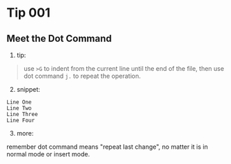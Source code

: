 # Tip 001

## Meet the Dot Command

1. tip:

> use `>G` to indent from the current line until the end of the file, then use dot command `j.` to repeat the operation.

2. snippet:

```
Line One
Line Two
Line Three
Line Four
```

3. more:

remember dot command means "repeat last change", no matter it is in normal mode or insert mode.
